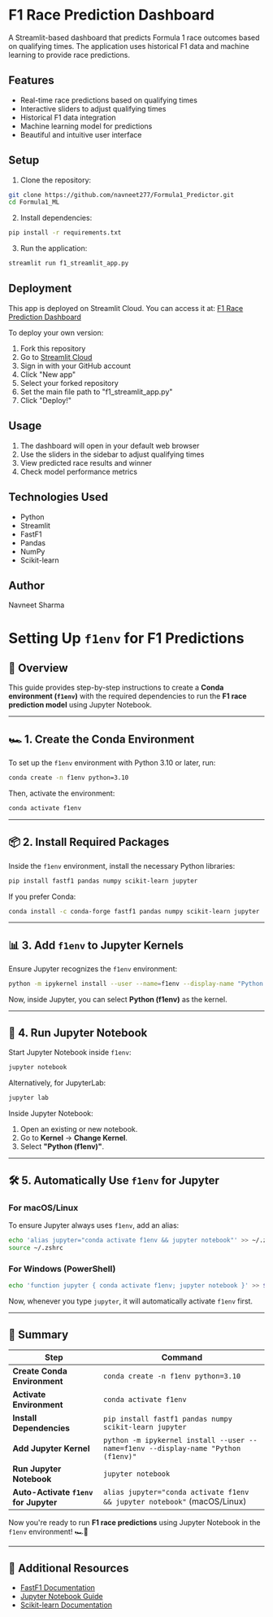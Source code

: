 # F1 Race Prediction Dashboard

A Streamlit-based dashboard that predicts Formula 1 race outcomes based on qualifying times. The application uses historical F1 data and machine learning to provide race predictions.

## Features

- Real-time race predictions based on qualifying times
- Interactive sliders to adjust qualifying times
- Historical F1 data integration
- Machine learning model for predictions
- Beautiful and intuitive user interface

## Setup

1. Clone the repository:
```bash
git clone https://github.com/navneet277/Formula1_Predictor.git
cd Formula1_ML
```

2. Install dependencies:
```bash
pip install -r requirements.txt
```

3. Run the application:
```bash
streamlit run f1_streamlit_app.py
```

## Deployment

This app is deployed on Streamlit Cloud. You can access it at: [F1 Race Prediction Dashboard](https://formula1predictor-277.streamlit.app/)

To deploy your own version:
1. Fork this repository
2. Go to [Streamlit Cloud](https://share.streamlit.io/)
3. Sign in with your GitHub account
4. Click "New app"
5. Select your forked repository
6. Set the main file path to "f1_streamlit_app.py"
7. Click "Deploy!"

## Usage

1. The dashboard will open in your default web browser
2. Use the sliders in the sidebar to adjust qualifying times
3. View predicted race results and winner
4. Check model performance metrics

## Technologies Used

- Python
- Streamlit
- FastF1
- Pandas
- NumPy
- Scikit-learn

## Author

Navneet Sharma 

# Setting Up `f1env` for F1 Predictions

## 📌 Overview
This guide provides step-by-step instructions to create a **Conda environment (`f1env`)** with the required dependencies to run the **F1 race prediction model** using Jupyter Notebook.

---

## 🏎️ 1. Create the Conda Environment
To set up the `f1env` environment with Python 3.10 or later, run:
```sh
conda create -n f1env python=3.10
```

Then, activate the environment:
```sh
conda activate f1env
```

---

## 📦 2. Install Required Packages
Inside the `f1env` environment, install the necessary Python libraries:
```sh
pip install fastf1 pandas numpy scikit-learn jupyter
```

If you prefer Conda:
```sh
conda install -c conda-forge fastf1 pandas numpy scikit-learn jupyter
```

---

## 📊 3. Add `f1env` to Jupyter Kernels
Ensure Jupyter recognizes the `f1env` environment:
```sh
python -m ipykernel install --user --name=f1env --display-name "Python (f1env)"
```

Now, inside Jupyter, you can select **Python (f1env)** as the kernel.

---

## 🚀 4. Run Jupyter Notebook
Start Jupyter Notebook inside `f1env`:
```sh
jupyter notebook
```

Alternatively, for JupyterLab:
```sh
jupyter lab
```

Inside Jupyter Notebook:
1. Open an existing or new notebook.
2. Go to **Kernel** → **Change Kernel**.
3. Select **"Python (f1env)"**.

---

## 🛠 5. Automatically Use `f1env` for Jupyter
### **For macOS/Linux**
To ensure Jupyter always uses `f1env`, add an alias:
```sh
echo 'alias jupyter="conda activate f1env && jupyter notebook"' >> ~/.zshrc
source ~/.zshrc
```

### **For Windows (PowerShell)**
```sh
echo 'function jupyter { conda activate f1env; jupyter notebook }' >> $PROFILE
```

Now, whenever you type `jupyter`, it will automatically activate `f1env` first.

---

## 🎯 Summary
| Step | Command |
|------|---------|
| **Create Conda Environment** | `conda create -n f1env python=3.10` |
| **Activate Environment** | `conda activate f1env` |
| **Install Dependencies** | `pip install fastf1 pandas numpy scikit-learn jupyter` |
| **Add Jupyter Kernel** | `python -m ipykernel install --user --name=f1env --display-name "Python (f1env)"` |
| **Run Jupyter Notebook** | `jupyter notebook` |
| **Auto-Activate `f1env` for Jupyter** | `alias jupyter="conda activate f1env && jupyter notebook"` (macOS/Linux) |

Now you're ready to run **F1 race predictions** using Jupyter Notebook in the `f1env` environment! 🏎️🚀

---

## 🔗 Additional Resources
- [FastF1 Documentation](https://docs.fastf1.dev/)
- [Jupyter Notebook Guide](https://jupyter.org/)
- [Scikit-learn Documentation](https://scikit-learn.org/)

